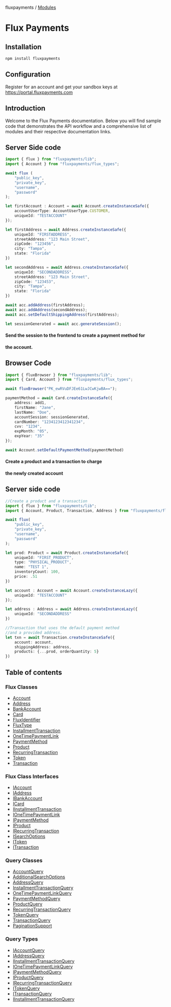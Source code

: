 fluxpayments / [Modules](modules.md)

# Flux Payments

## Installation
```bash
npm install fluxpayments
```

## Configuration
Register for an account and get your sandbox keys at https://portal.fluxpayments.com

## Introduction

Welcome to the Flux Payments documentation. Below you will find sample code that demonstrates the API workflow and a comprehensive list of modules and their respective documentation links.

## Server Side code
```typescript
import { flux } from "fluxpayments/lib";
import { Account } from "fluxpayments/flux_types";

await flux (
    "public_key", 
    "private_key", 
    "username", 
    "password"
);

let firstAccount : Account = await Account.createInstanceSafe({
    accountUserType: AccountUserType.CUSTOMER,
    uniqueId: "TESTACCOUNT"
});

let firstAddress = await Address.createInstanceSafe({
    uniqueId: "FIRSTADDRESS",
    streetAddress: "123 Main Street",
    zipCode: "123456",
    city: "Tampa",
    state: "Florida"
})

let secondAddress = await Address.createInstanceSafe({
    uniqueId: "SECONDADDRESS",
    streetAddress: "123 Main Street",
    zipCode: "123453",
    city: "Tampa",
    state: "Florida"
})

await acc.addAddress(firstAddress);
await acc.addAddress(secondAddress);
await acc.setDefaultShippingAddress(firstAddress);

let sessionGenerated = await acc.generateSession();

```

#### Send the session to the frontend to create a payment method for
#### the account.

## Browser Code
```typescript
import { fluxBrowser } from "fluxpayments/lib";
import { Card, Account } from "fluxpayments/flux_types";

await fluxBrowser("PK_ewRVuDFJEe61LwJCwKjwBA==");

paymentMethod = await Card.createInstanceSafe({
    address: add1,
    firstName: "Jane",
    lastName: "Doe",
    accountSession: sessionGenerated,
    cardNumber: "1234123412341234",
    cvv: "1234",
    expMonth: "05",
    expYear: "35"
});

await Account.setDefaultPaymentMethod(paymentMethod)
```

#### Create a product and a transaction to charge
#### the newly created account

## Server side code
```typescript
//Create a product and a transaction
import { flux } from "fluxpayments/lib";
import { Account, Product, Transaction, Address } from "fluxpayments/flux_types";

await flux(
    "public_key", 
    "private_key", 
    "username", 
    "password"
);

let prod: Product = await Product.createInstanceSafe({
    uniqueId: "FIRST_PRODUCT",
    type: "PHYSICAL_PRODUCT",
    name: "TEST 1",
    inventoryCount: 100,
    price: .51
})

let account : Account = await Account.createInstanceLazy({
    uniqueId: "TESTACCOUNT"
});

let address : Address = await Address.createInstanceLazy({
    uniqueId: "SECONDADDRESS"
})

//Transaction that uses the default payment method
//and a provided address.
let txn = await Transaction.createInstanceSafe({
    account: account,
    shippingAddress: address,
    products: {...prod, orderQuantity: 5}
})

```

## Table of contents

### Flux Classes
- [Account](docs/classes/Account.Account.md)
- [Address](docs/classes/Address.Address.md)
- [BankAccount](docs/classes/BankAccount.BankAccount.md)
- [Card](docs/classes/Card.Card.md)
- [FluxIdentifier](docs/classes/FluxIdentifier.FluxIdentifier.md)
- [FluxType](docs/classes/FluxType.FluxType.md)
- [InstallmentTransaction](docs/classes/InstallmentTransaction.InstallmentTransaction.md)
- [OneTimePaymentLink](docs/classes/OneTimePaymentLink.OneTimePaymentLink.md)
- [PaymentMethod](docs/classes/PaymentMethod.PaymentMethod.md)
- [Product](docs/classes/Product.Product.md)
- [RecurringTransaction](docs/classes/RecurringTransaction.RecurringTransaction.md)
- [Token](docs/classes/Token.Token.md)
- [Transaction](docs/classes/Transaction.Transaction.md)

### Flux Class Interfaces
- [IAccount](docs/interfaces/IAccount.IAccount.md)
- [IAddress](docs/interfaces/IAddress.IAddress.md)
- [IBankAccount](docs/interfaces/IBankAccount.IBankAccount.md)
- [ICard](docs/interfaces/ICard.ICard.md)
- [IInstallmentTransaction](docs/interfaces/IInstallmentTransaction.IInstallmentTransaction.md)
- [IOneTimePaymentLink](docs/interfaces/IOneTimePaymentLink.IOneTimePaymentLink.md)
- [IPaymentMethod](docs/interfaces/IPaymentMethod.IPaymentMethod.md)
- [IProduct](docs/interfaces/IProduct.IProduct.md)
- [IRecurringTransaction](docs/interfaces/IRecurringTransaction.IRecurringTransaction.md)
- [ISearchOptions](docs/interfaces/ISearchOptions.ISearchOptions.md)
- [IToken](docs/interfaces/IToken.IToken.md)
- [ITransaction](docs/interfaces/ITransaction.ITransaction.md)

### Query Classes
- [AccountQuery](docs/classes/AccountQuery.AccountQuery.md)
- [AdditionalSearchOptions](docs/classes/AdditionalSearchOptions.AdditionalSearchOptions.md)
- [AddressQuery](docs/classes/AddressQuery.AddressQuery.md)
- [InstallmentTransactionQuery](docs/classes/InstallmentTransactionQuery.InstallmentTransactionQuery.md)
- [OneTimePaymentLinkQuery](docs/classes/OneTimePaymentLinkQuery.OneTimePaymentLinkQuery.md)
- [PaymentMethodQuery](docs/classes/PaymentMethodQuery.PaymentMethodQuery.md)
- [ProductQuery](docs/classes/ProductQuery.ProductQuery.md)
- [RecurringTransactionQuery](docs/classes/RecurringTransactionQuery.RecurringTransactionQuery.md)
- [TokenQuery](docs/classes/TokenQuery.TokenQuery.md)
- [TransactionQuery](docs/classes/TransactionQuery.TransactionQuery.md)
- [PaginationSupport](docs/classes/PaginationSupport.PaginationSupport.md)

### Query Types
- [IAccountQuery](docs/modules/IAccountQuery.md)
- [IAddressQuery](docs/modules/IAddressQuery.md)
- [IInstallmentTransactionQuery](docs/modules/IInstallmentTransactionQuery.md)
- [IOneTimePaymentLinkQuery](docs/modules/IOneTimePaymentLinkQuery.md)
- [IPaymentMethodQuery](docs/modules/IPaymentMethodQuery.md)
- [IProductQuery](docs/modules/IProductQuery.md)
- [IRecurringTransactionQuery](docs/modules/IRecurringTransactionQuery.md)
- [ITokenQuery](docs/modules/ITokenQuery.md)
- [ITransactionQuery](docs/modules/ITransactionQuery.md)
- [IInstallmentTransactionQuery](docs/modules/IInstallmentTransactionQuery.md)
